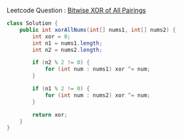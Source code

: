 Leetcode Question : [Bitwise XOR of All Pairings](https://leetcode.com/problems/bitwise-xor-of-all-pairings/)

```java
class Solution {
    public int xorAllNums(int[] nums1, int[] nums2) {
        int xor = 0;
        int n1 = nums1.length;
        int n2 = nums2.length;

        if (n2 % 2 != 0) {
            for (int num : nums1) xor ^= num;
        }

        if (n1 % 2 != 0) {
            for (int num : nums2) xor ^= num;
        }

        return xor;
    }
}
```
